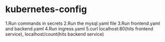 # kubernetes-config
1.Run commands in secrets
2.Run the mysql.yaml file
3.Run frontend.yaml and backend.yaml
4.Run ingress.yaml
5.curl localhost:80(hits frontend service), localhost/count(hits backend service)
